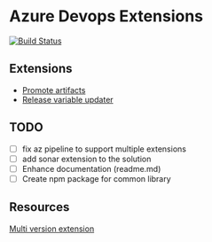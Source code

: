 # Azure Devops Extensions

[![Build Status](https://dev.azure.com/henifazzani/SynkerAPI/_apis/build/status/Fazzani.az-task-promote?branchName=main)](https://dev.azure.com/henifazzani/SynkerAPI/_build/latest?definitionId=29&branchName=main)

## Extensions

- [Promote artifacts](./tasks/promote/README.md)
- [Release variable updater](./tasks/varsupdater/README.md)

## TODO

- [ ] fix az pipeline to support multiple extensions
- [ ] add sonar extension to the solution
- [ ] Enhance documentation (readme.md)
- [ ] Create npm package for common library

## Resources

[Multi version extension](https://stackoverflow.com/questions/43789135/tfs-custom-build-tasks-multiple-versions)